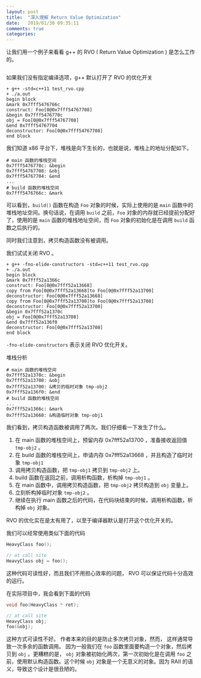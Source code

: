 ```yaml
---
layout: post
title:  "深入理解 Return Value Optimization"
date:   2019/01/30 09:35:11
comments: true
categories:
---
```


让我们用一个例子来看看 g++ 的 RVO ( Return Value Optimization ) 是怎么工作的。

```{.cpp include=blog/2019-01-30/test_rvo.cpp .numberLines}
```

如果我们没有指定编译选项，g++ 默认打开了 RVO 的优化开关

```
+ g++ -std=c++11 test_rvo.cpp
+ ./a.out
begin block
&mark 0x7fff5476766c
construct: Foo[0@0x7fff54767708]
&begin 0x7fff5476770c
obj = Foo[0@0x7fff54767708]
&end 0x7fff54767704
deconstructor: Foo[0@0x7fff54767708]
end block
```

我们知道 x86 平台下，堆栈是向下生长的，也就是说，堆栈上的地址分配如下。

```
# main 函数的堆栈空间
0x7fff5476770c: &begin
0x7fff54767708: &obj
0x7fff54767704: &end
...
# build 函数的堆栈空间
0x7fff5476766c: &mark
```

可以看到，`build()` 函数在构造 `Foo` 对象的时候，实际上使用的是 `main` 函数中的堆栈地址空间。换句话说，在调用 `build` 之前，`Foo` 对象的内存就已经提前分配好了，使用的是 `main` 函数的堆栈地址空间，而 `Foo` 对象的初始化是在调用 `build` 函数之后执行的。

同时我们注意到，拷贝构造函数没有被调用。

我们试试关闭 RVO 。

```
+ g++ -fno-elide-constructors -std=c++11 test_rvo.cpp
+ ./a.out
begin block
&mark 0x7fff52a1366c
construct: Foo[0@0x7fff52a13668]
copy from Foo[0@0x7fff52a13668]to Foo[0@0x7fff52a13700]
deconstructor: Foo[0@0x7fff52a13668]
copy from Foo[0@0x7fff52a13700]to Foo[0@0x7fff52a13708]
deconstructor: Foo[0@0x7fff52a13700]
&begin 0x7fff52a1370c
obj = Foo[0@0x7fff52a13708]
&end 0x7fff52a136f0
deconstructor: Foo[0@0x7fff52a13708]
end block
```

`-fno-elide-constructors` 表示关闭 RVO 优化开关。

堆栈分析
```
# main 函数的堆栈空间
0x7fff52a1370c: &begin
0x7fff52a13708: &obj
0x7fff52a13700: &拷贝的临时对象 tmp-obj2
0x7fff52a136f0: &end
# build 函数的堆栈空间
...
0x7fff52a1366c: &mark
0x7fff52a13668: &构造临时对象 tmp-obj1
```

我们看到，拷贝构造函数被调用了两次。我们仔细看一下发生了什么。

1. 在 main 函数的堆栈空间上，预留内存 0x7fff52a13700 ，准备接收返回值 `tmp-obj2` 。
2. 在 build 函数的堆栈空间上，申请内存 0x7fff52a13668 ，并且构造了临时对象 `tmp-obj1`
3. 调用拷贝构造函数，把 `tmp-obj1` 拷贝到 `tmp-obj2` 上。
4. build 函数在返回之前，调用析构函数，析构掉 `tmp-obj1` 。
5. 在 main 函数中，调用拷贝构造函数，把 `tmp-obj2` 拷贝构造到 `obj` 变量上。
6. 立刻析构掉临时对象 `tmp-obj2` 。
7. 继续在执行 main 函数之后的代码，在代码块结束的时候，调用析构函数，析构掉 `obj` 对象。

RVO 的优化实在是太有用了，以至于编译器默认是打开这个优化开关的。

我们可以经常使用类似下面的代码

```cpp
HeavyClass foo();

// at call site
HeavyClass obj = foo();
```

这种代码可读性好，而且我们不用担心效率的问题， RVO 可以保证代码十分高效的运行。

在实际项目中，我会看到下面的代码

```cpp
void foo(HeavyClass * ret);

// at call site
HeavyClass obj;
foo(&obj);
```

这种方式可读性不好。 作者本来的目的是防止多次拷贝对象，然而， 这样通常导致一次多余的函数调用。 因为一般我们在 `foo` 函数里面要构造一个对象，然后拷贝到 `obj` 。更糟糕的是， `obj` 对象被初始化两次，第一次初始化是在调用 `foo` 之前，使用默认构造函数。这个时候 `obj` 对象是一个无意义的对象。因为 RAII 的语义，导致这个设计是很丑陋的。
